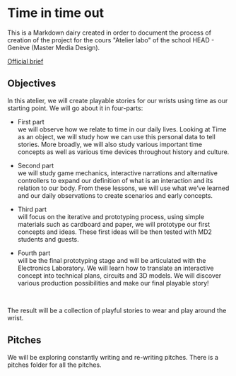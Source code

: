 # Time in time out

This is a Markdown dairy created in order to document the process of creation of the project for the cours "Atelier labo" of the school HEAD - Genève (Master Media Design). 

[Official brief](https://docs.google.com/document/d/1nvp34unVpncj-lEndjVZmtstaFPLerHOILGym4uCIaA/edit)

## Objectives 

In this atelier, we will create playable stories for our wrists using time as our starting point. We will go about it in four-parts:

* First part<br />
we will observe how we relate to time in our daily lives. Looking at Time as an object, we will study how we can use this personal data to tell stories. More broadly, we will also study various important time concepts as well as various time devices throughout history and culture. 

* Second part<br />
we will study game mechanics, interactive narrations and alternative controllers to expand our definition of what is an interaction and its relation to our body. From these lessons, we will use what we’ve learned and our daily observations to create scenarios and early concepts.

* Third part<br />
will focus on the iterative and prototyping process, using simple materials such as cardboard and paper, we will prototype our first concepts and ideas. These first ideas will be then tested with MD2 students and guests. 

* Fourth part <br />
will be the final prototyping stage and will be articulated with the Electronics Laboratory. We will learn how to translate an interactive concept into technical plans, circuits and 3D models. We will discover various production possibilities and make our final playable story!
 <br />
 
The result will be a collection of playful stories to wear and play around the wrist.



## Pitches

We will be exploring constantly writing and re-writing pitches. There is a pitches folder for all the pitches.